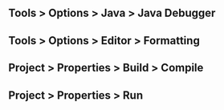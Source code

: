 ## Tools > Options > Java > Java Debugger


## Tools > Options > Editor > Formatting


## Project > Properties > Build > Compile


## Project > Properties > Run